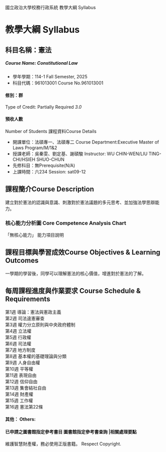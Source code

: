 國立政治大學校務行政系統 教學大綱 Syllabus
# 教學大綱 Syllabus
##  科目名稱：憲法 
#####  Course Name: Constitutional Law
  * 學年學期：114-1 Fall Semester, 2025 
  * 科目代碼：961013001 Course No.961013001
#### 修別：群
Type of Credit: Partially Required 
_3.0_
#### 預收人數
Number of Students
課程資料Course Details
  * 開課單位：法碩專一、法碩專二 Course Department:Executive Master of Laws Program/M/1&2 
  * 授課老師：吳秦雯、劉定基、謝碩駿 Instructor: WU CHIN-WEN/LIU TING-CHI/HSIEH SHUO-CHUN 
  * 先修科目：無Prerequisite(N/A)
  * 上課時間：六234 Session: sat09-12
##  課程簡介Course Description
建立對於憲法的認識與意識、刺激對於憲法議題的多元思考、並加強法學思辯能力。
###  核心能力分析圖 Core Competence Analysis Chart
「無核心能力」 
能力項目說明
##  課程目標與學習成效Course Objectives & Learning Outcomes 
一學期的學習後，同學可以理解憲法的核心價值，增進對於憲法的了解。
##  每周課程進度與作業要求 Course Schedule & Requirements
第1週 導論：憲法與憲政主義   
第2週 司法違憲審查   
第3週 權力分立原則與中央政府體制   
第4週 立法權   
第5週 行政權  
第6週 司法權  
第7週 地方制度  
第8週 基本權的基礎理論與分類   
第9週 人身自由權   
第10週 平等權  
第11週 表現自由   
第12週 信仰自由   
第13週 集會結社自由   
第14週 財產權   
第15週 工作權   
第16週 憲法第22條  
####  其他： Others:
####  已申請之圖書館指定參考書目  圖書館指定參考書查詢 |相關處理要點
維護智慧財產權，務必使用正版書籍。 Respect Copyright.